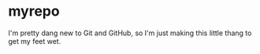 # myrepo
I'm pretty dang new to Git and GitHub, so I'm just making this little thang to get my feet wet.
